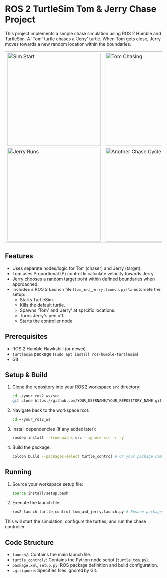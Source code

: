 # ROS 2 TurtleSim Tom & Jerry Chase Project

This project implements a simple chase simulation using ROS 2 Humble and TurtleSim.
A 'Tom' turtle chases a 'Jerry' turtle. When Tom gets close, Jerry moves towards a new random location within the boundaries.

<table>
  <tr>
    <td><img src="https://github.com/user-attachments/assets/debd05f2-c5d0-43e6-a37f-0f8280ff0d1e" alt="Sim Start" width="300"></td>
    <td><img src="https://github.com/user-attachments/assets/5b998e37-4da7-4622-92cc-699d741e5185" alt="Tom Chasing" width="300"></td>
  </tr>
  <tr>
    <td><img src="https://github.com/user-attachments/assets/0c67263e-0d17-46bd-a400-6286ca40b172" alt="Jerry Runs" width="300"></td>
    <td><img src="https://github.com/user-attachments/assets/43d46cf6-598e-46f1-9be8-12f40ce70ea7" alt="Another Chase Cycle" width="300"></td>
  </tr>
</table>


## Features

*   Uses separate nodes/logic for Tom (chaser) and Jerry (target).
*   Tom uses Proportional (P) control to calculate velocity towards Jerry.
*   Jerry chooses a random target point within defined boundaries when approached.
*   Includes a ROS 2 Launch file (`tom_and_jerry.launch.py`) to automate the setup:
    *   Starts TurtleSim.
    *   Kills the default turtle.
    *   Spawns 'Tom' and 'Jerry' at specific locations.
    *   Turns Jerry's pen off.
    *   Starts the controller node.

## Prerequisites

*   ROS 2 Humble Hawksbill (or newer)
*   `turtlesim` package (`sudo apt install ros-humble-turtlesim`)
*   Git

## Setup & Build

1.  Clone the repository into your ROS 2 workspace `src` directory:
    ```bash
    cd ~/your_ros2_ws/src
    git clone https://github.com/YOUR_USERNAME/YOUR_REPOSITORY_NAME.git turtle_control # Or desired package name
    ```
2.  Navigate back to the workspace root:
    ```bash
    cd ~/your_ros2_ws
    ```
3.  Install dependencies (if any added later):
    ```bash
    rosdep install --from-paths src --ignore-src -r -y
    ```
4.  Build the package:
    ```bash
    colcon build --packages-select turtle_control # Or your package name
    ```

## Running

1.  Source your workspace setup file:
    ```bash
    source install/setup.bash
    ```
2.  Execute the launch file:
    ```bash
    ros2 launch turtle_control tom_and_jerry.launch.py # Ensure package/launch file name match
    ```

This will start the simulation, configure the turtles, and run the chase controller.

## Code Structure

*   `launch/`: Contains the main launch file.
*   `turtle_control/`: Contains the Python node script (`turtle_tom.py`).
*   `package.xml`, `setup.py`: ROS package definition and build configuration.
*   `.gitignore`: Specifies files ignored by Git.
